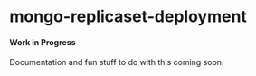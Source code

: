# mongo-replicaset-deployment

#### Work in Progress

Documentation and fun stuff to do with this coming soon.
